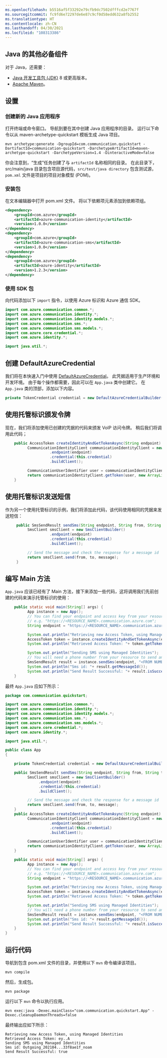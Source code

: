 ```yaml
---
ms.openlocfilehash: b5516af5f33292e79cfb9dc7502dfffcd2e7767f
ms.sourcegitcommit: fc9fd6e72297de6e87c9cf0d58edd632a8fb2552
ms.translationtype: HT
ms.contentlocale: zh-CN
ms.lasthandoff: 04/30/2021
ms.locfileid: "108313386"
---
```

## <a name="additional-prerequisites-for-java"></a>Java 的其他必备组件
对于 Java，还需要：
- [Java 开发工具包 (JDK)](/azure/developer/java/fundamentals/java-jdk-install) 8 或更高版本。
- [Apache Maven](https://maven.apache.org/download.cgi)。

## <a name="setting-up"></a>设置

### <a name="create-a-new-java-application"></a>创建新的 Java 应用程序

打开终端或命令窗口。 导航到要在其中创建 Java 应用程序的目录。 运行以下命令以从 maven-archetype-quickstart 模板生成 Java 项目。

```console
mvn archetype:generate -DgroupId=com.communication.quickstart -DartifactId=communication-quickstart -DarchetypeArtifactId=maven-archetype-quickstart -DarchetypeVersion=1.4 -DinteractiveMode=false
```

你会注意到，“生成”任务创建了与 `artifactId` 名称相同的目录。 在此目录下，src/main/java 目录包含项目源代码，`src/test/java directory` 包含测试源，`pom.xml` 文件是项目的项目对象模型 (POM)。

### <a name="install-the-package"></a>安装包

在文本编辑器中打开 pom.xml 文件。 将以下依赖项元素添加到依赖项组。

```xml
<dependency>
    <groupId>com.azure</groupId>
    <artifactId>azure-communication-identity</artifactId>
    <version>1.0.0</version>
</dependency>
<dependency>
    <groupId>com.azure</groupId>
    <artifactId>azure-communication-sms</artifactId>
    <version>1.0.0</version>
</dependency>
<dependency>
    <groupId>com.azure</groupId>
    <artifactId>azure-identity</artifactId>
    <version>1.2.3</version>
</dependency>
```

### <a name="use-the-sdk-packages"></a>使用 SDK 包

向代码添加以下 `import` 指令，以使用 Azure 标识和 Azure 通信 SDK。

```java
import com.azure.communication.common.*;
import com.azure.communication.identity.*;
import com.azure.communication.identity.models.*;
import com.azure.communication.sms.*;
import com.azure.communication.sms.models.*;
import com.azure.core.credential.*;
import com.azure.identity.*;

import java.util.*;
```

## <a name="create-a-defaultazurecredential"></a>创建 DefaultAzureCredential

我们将在本快速入门中使用 [DefaultAzureCredential](/java/api/com.azure.identity.defaultazurecredential)。 此凭据适用于生产环境和开发环境。 由于每个操作都需要，因此可以在 `App.java` 类中创建它。 在 `App.java` 类的顶部，添加以下内容。

```java
private TokenCredential credential = new DefaultAzureCredentialBuilder().build();
```

## <a name="issue-a-token-with-managed-identities"></a>使用托管标识颁发令牌

现在，我们将添加使用已创建的凭据的代码来颁发 VoIP 访问令牌。 稍后我们将调用此代码；

```java
    public AccessToken createIdentityAndGetTokenAsync(String endpoint) {
          CommunicationIdentityClient communicationIdentityClient = new CommunicationIdentityClientBuilder()
                    .endpoint(endpoint)
                    .credential(this.credential)
                    .buildClient();

          CommunicationUserIdentifier user = communicationIdentityClient.createUser();
          return communicationIdentityClient.getToken(user, new ArrayList<>(Arrays.asList(CommunicationTokenScope.CHAT)));
    }
```

## <a name="send-an-sms-with-managed-identities"></a>使用托管标识发送短信

作为另一个使用托管标识的示例，我们将添加此代码，该代码使用相同的凭据来发送短信：

```java
     public SmsSendResult sendSms(String endpoint, String from, String to, String message) {
          SmsClient smsClient = new SmsClientBuilder()
                    .endpoint(endpoint)
                    .credential(this.credential)
                    .buildClient();

          // Send the message and check the response for a message id
          return smsClient.send(from, to, message);
     }
```
## <a name="write-the-main-method"></a>编写 Main 方法

`App.java` 应该已经有了 Main 方法，接下来添加一些代码，这将调用我们先前创建的代码来演示托管标识的使用：
```java
    public static void main(String[] args) {
          App instance = new App();
          // You can find your endpoint and access key from your resource in the Azure portal
          // e.g. "https://<RESOURCE_NAME>.communication.azure.com";
          String endpoint = "https://<RESOURCE_NAME>.communication.azure.com/";

          System.out.println("Retrieving new Access Token, using Managed Identities");
          AccessToken token = instance.createIdentityAndGetTokenAsync(endpoint);
          System.out.println("Retrieved Access Token: "+ token.getToken());

          System.out.println("Sending SMS using Managed Identities");
          // You will need a phone number from your resource to send an SMS.
          SmsSendResult result = instance.sendSms(endpoint, "<FROM NUMBER>", "<TO NUMBER>", "Hello from Managed Identities");
          System.out.println("Sms id: "+ result.getMessageId());
          System.out.println("Send Result Successful: "+ result.isSuccessful());
    }
```

最终 `App.java` 应如下所示：

```java
package com.communication.quickstart;

import com.azure.communication.common.*;
import com.azure.communication.identity.*;
import com.azure.communication.identity.models.*;
import com.azure.communication.sms.*;
import com.azure.communication.sms.models.*;
import com.azure.core.credential.*;
import com.azure.identity.*;

import java.util.*;

public class App 
{

    private TokenCredential credential = new DefaultAzureCredentialBuilder().build();

    public SmsSendResult sendSms(String endpoint, String from, String to, String message) {
          SmsClient smsClient = new SmsClientBuilder()
               .endpoint(endpoint)
               .credential(this.credential)
               .buildClient();

          // Send the message and check the response for a message id
          return smsClient.send(from, to, message);
    }
    public AccessToken createIdentityAndGetTokenAsync(String endpoint) {
          CommunicationIdentityClient communicationIdentityClient = new CommunicationIdentityClientBuilder()
                    .endpoint(endpoint)
                    .credential(this.credential)
                    .buildClient();

          CommunicationUserIdentifier user = communicationIdentityClient.createUser();
          return communicationIdentityClient.getToken(user, new ArrayList<>(Arrays.asList(CommunicationTokenScope.CHAT)));
    }

    public static void main(String[] args) {
          App instance = new App();
          // You can find your endpoint and access key from your resource in the Azure portal
          // e.g. "https://<RESOURCE_NAME>.communication.azure.com";
          String endpoint = "https://<RESOURCE_NAME>.communication.azure.com/";

          System.out.println("Retrieving new Access Token, using Managed Identities");
          AccessToken token = instance.createIdentityAndGetTokenAsync(endpoint);
          System.out.println("Retrieved Access Token: "+ token.getToken());

          System.out.println("Sending SMS using Managed Identities");
          // You will need a phone number from your resource to send an SMS.
          SmsSendResult result = instance.sendSms(endpoint, "<FROM NUMBER>", "<TO NUMBER>", "Hello from Managed Identities");
          System.out.println("Sms id: "+ result.getMessageId());
          System.out.println("Send Result Successful: "+ result.isSuccessful());
    }
}
```

## <a name="run-the-code"></a>运行代码

导航到包含 pom.xml 文件的目录，并使用以下 `mvn` 命令编译该项目。

```console
mvn compile
```

然后，生成包。

```console
mvn package
```

运行以下 `mvn` 命令以执行应用。

```console
mvn exec:java -Dexec.mainClass="com.communication.quickstart.App" -Dexec.cleanupDaemonThreads=false
```

最终输出应如下所示：
```
Retrieving new Access Token, using Managed Identities
Retrieved Access Token: ey..A
Sending SMS using Managed Identities
Sms id: Outgoing_202104...33f8ae1f_noam
Send Result Successful: true
```